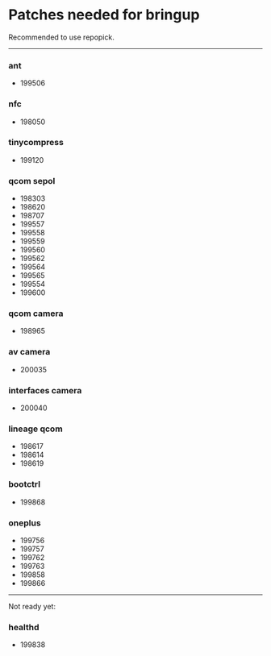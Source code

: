 # Patches needed for bringup

Recommended to use repopick.

-----
### ant
- 199506
### nfc
- 198050
### tinycompress
- 199120
### qcom sepol
- 198303
- 198620
- 198707
- 199557
- 199558
- 199559
- 199560
- 199562
- 199564
- 199565
- 199554
- 199600
### qcom camera
- 198965
### av camera
- 200035
### interfaces camera
- 200040
### lineage qcom
- 198617
- 198614
- 198619
### bootctrl
- 199868
### oneplus
- 199756
- 199757
- 199762
- 199763
- 199858
- 199866
-----

Not ready yet:

### healthd
- 199838
